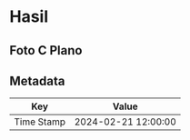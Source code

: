 # Hasil

## Foto C Plano


## Metadata

| Key        | Value               |
| ---------- | ------------------- |
| Time Stamp | 2024-02-21 12:00:00 |



